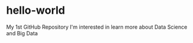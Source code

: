# hello-world
My 1st GitHub Repository
I'm interested in learn more about Data Science and Big Data
